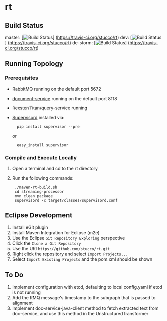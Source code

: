 # rt

## Build Status

master: [![Build Status](https://travis-ci.org/stucco/rt.png?branch=master)]
(https://travis-ci.org/stucco/rt)
dev: [![Build Status](https://travis-ci.org/stucco/rt.png?branch=dev)]
(https://travis-ci.org/stucco/rt)
de-storm: [![Build Status](https://travis-ci.org/stucco/rt.png?branch=de-storm)]
(https://travis-ci.org/stucco/rt)

## Running Topology

### Prerequisites
* RabbitMQ running on the default port 5672
* [document-service](https://github.com/stucco/document-service) running on the default port 8118
* Rexster/Titan/query-service running
* [Supervisord](http://supervisord.org/introduction.html) installed via:

		pip install supervisor --pre
		
	or
		
		easy_install supervisor

### Compile and Execute Locally
1. Open a terminal and cd to the rt directory
2. Run the following commands:
	
		./maven-rt-build.sh
		cd streaming-processor
		mvn clean package
		supervisord -c target/classes/supervisord.conf

## Eclipse Development

1. Install eGit plugin
2. Install Maven Integration for Eclipse (m2e)
3. Use the Eclipse `Git Repository Exploring` perspective
4. Click the `Clone a Git Repository`
5. Use the URI `https://github.com/stucco/rt.git`
6. Right click the repository and select `Import Projects...`
7. Select `Import Existing Projects` and the pom.xml should be shown

## To Do

1. Implement configuration with etcd, defaulting to local config.yaml if etcd is not running
2. Add the RMQ message's timestamp to the subgraph that is passed to alignment
3. Implement doc-service-java-client method to fetch extracted text from doc-service, and use this method in the UnstructuredTransformer